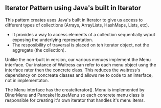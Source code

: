 ## Iterator Pattern using Java's built in Iterator

This pattern creates uses Java's built in Iterator to give us access to different types of collections 
(Arrays, ArrayLists, HashMaps, Lists, etc).

- It provides a way to access elements of a collection sequentially w/out exposing the underlying representation.
- The resposibility of traversal is placed on teh iterator object, not the aggregate (the collection).

Unlike the non-built in version, our various menues implement the Menu interface.  Our instance of Waitress can refer
to each menu object usng the interface rater then the concrete class.  This reduces the waitress's dependancy
on concreate classes and allows me to code to an interface, not in implementaton.  

The Menu interface has the createIterator().  Menu is implemented by DinerMenu and PancakeHouseMenu so each 
concrete menu class is responsible for creating it's own iterator that handles it's menu items.

